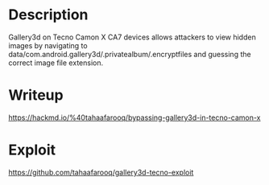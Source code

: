 # Description
Gallery3d on Tecno Camon X CA7 devices allows attackers to view hidden images by navigating to data/com.android.gallery3d/.privatealbum/.encryptfiles and guessing the correct image file extension.

# Writeup
https://hackmd.io/%40tahaafarooq/bypassing-gallery3d-in-tecno-camon-x

# Exploit
https://github.com/tahaafarooq/gallery3d-tecno-exploit